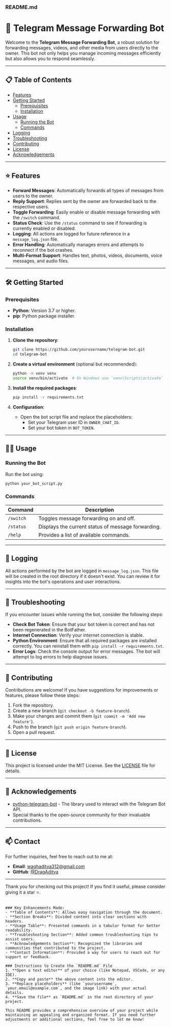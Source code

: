 
### README.md

# 🚀 Telegram Message Forwarding Bot

Welcome to the **Telegram Message Forwarding Bot**, a robust solution for forwarding messages, videos, and other media from users directly to the owner. This bot not only helps you manage incoming messages efficiently but also allows you to respond seamlessly.
<!-- Replace with an actual image link -->

---

## 📋 Table of Contents

- [Features](#features)
- [Getting Started](#getting-started)
  - [Prerequisites](#prerequisites)
  - [Installation](#installation)
- [Usage](#usage)
  - [Running the Bot](#running-the-bot)
  - [Commands](#commands)
- [Logging](#logging)
- [Troubleshooting](#troubleshooting)
- [Contributing](#contributing)
- [License](#license)
- [Acknowledgements](#acknowledgements)

---

## ⭐ Features

- **Forward Messages**: Automatically forwards all types of messages from users to the owner.
- **Reply Support**: Replies sent by the owner are forwarded back to the respective users.
- **Toggle Forwarding**: Easily enable or disable message forwarding with the `/switch` command.
- **Status Check**: Use the `/status` command to see if forwarding is currently enabled or disabled.
- **Logging**: All actions are logged for future reference in a `message_log.json` file.
- **Error Handling**: Automatically manages errors and attempts to reconnect if the bot crashes.
- **Multi-Format Support**: Handles text, photos, videos, documents, voice messages, and audio files.

---

## 🛠️ Getting Started

### Prerequisites

- **Python**: Version 3.7 or higher.
- **pip**: Python package installer.

### Installation

1. **Clone the repository**:

    ```bash
    git clone https://github.com/yourusername/telegram-bot.git
    cd telegram-bot
    ```

2. **Create a virtual environment** (optional but recommended):

    ```bash
    python -m venv venv
    source venv/bin/activate  # On Windows use `venv\Scripts\activate`
    ```

3. **Install the required packages**:

    ```bash
    pip install -r requirements.txt
    ```

4. **Configuration**:
   - Open the bot script file and replace the placeholders:
     - Set your Telegram user ID in `OWNER_CHAT_ID`.
     - Set your bot token in `BOT_TOKEN`.

---

## 🏃‍♂️ Usage

### Running the Bot

Run the bot using:

```bash
python your_bot_script.py
```

### Commands

| Command   | Description                                       |
|-----------|---------------------------------------------------|
| `/switch` | Toggles message forwarding on and off.            |
| `/status` | Displays the current status of message forwarding. |
| `/help`   | Provides a list of available commands.             |

---

## 📖 Logging

All actions performed by the bot are logged in `message_log.json`. This file will be created in the root directory if it doesn't exist. You can review it for insights into the bot's operations and user interactions.

---

## 🐞 Troubleshooting

If you encounter issues while running the bot, consider the following steps:

- **Check Bot Token**: Ensure that your bot token is correct and has not been regenerated in the BotFather.
- **Internet Connection**: Verify your internet connection is stable.
- **Python Environment**: Ensure that all required packages are installed correctly. You can reinstall them with `pip install -r requirements.txt`.
- **Error Logs**: Check the console output for error messages. The bot will attempt to log errors to help diagnose issues.

---

## 🤝 Contributing

Contributions are welcome! If you have suggestions for improvements or features, please follow these steps:

1. Fork the repository.
2. Create a new branch (`git checkout -b feature-branch`).
3. Make your changes and commit them (`git commit -m 'Add new feature'`).
4. Push to the branch (`git push origin feature-branch`).
5. Open a pull request.

---

## 📝 License

This project is licensed under the MIT License. See the [LICENSE](LICENSE) file for details.

---

## 🙏 Acknowledgements

- [python-telegram-bot](https://github.com/python-telegram-bot/python-telegram-bot) - The library used to interact with the Telegram Bot API.
- Special thanks to the open-source community for their invaluable contributions.

---

## 📫 Contact

For further inquiries, feel free to reach out to me at:

- **Email**: waghaditya312@gmail.com
- **GitHub**: [@DragAditya](https://github.com/DragAditya)

---

Thank you for checking out this project! If you find it useful, please consider giving it a star ⭐.
```

### Key Enhancements Made:
- **Table of Contents**: Allows easy navigation through the document.
- **Section Breaks**: Divided content into clear sections with headers.
- **Usage Table**: Presented commands in a tabular format for better readability.
- **Troubleshooting Section**: Added common troubleshooting tips to assist users.
- **Acknowledgements Section**: Recognized the libraries and communities that contributed to the project.
- **Contact Information**: Provided a way for users to reach out for support or feedback.

### Instructions to Create the `README.md` File
1. **Open a text editor** of your choice (like Notepad, VSCode, or any IDE).
2. **Copy and paste** the above content into the editor.
3. **Replace placeholders** (like `yourusername`, `your.email@example.com`, and the image link) with your actual details.
4. **Save the file** as `README.md` in the root directory of your project.

This README provides a comprehensive overview of your project while maintaining an appealing and organized format. If you need further adjustments or additional sections, feel free to let me know!
